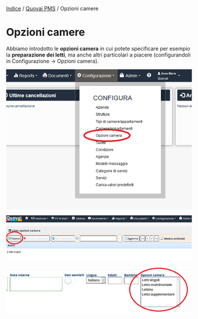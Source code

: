 [Indice](index.html) / [Quovai PMS](quovai-pms-it.md) / Opzioni camere

# Opzioni camere

Abbiamo introdotto le **opzioni camera** in cui potete specificare per esempio la **preparazione dei letti**, ma anche altri particolari a piacere (configurandoli in Configurazione -> Opzioni camera).  
  
![](images/opzioni-camere-001.png)


![](images/opzioni-camere-002.png)


![](images/opzioni-camere-003.png)

